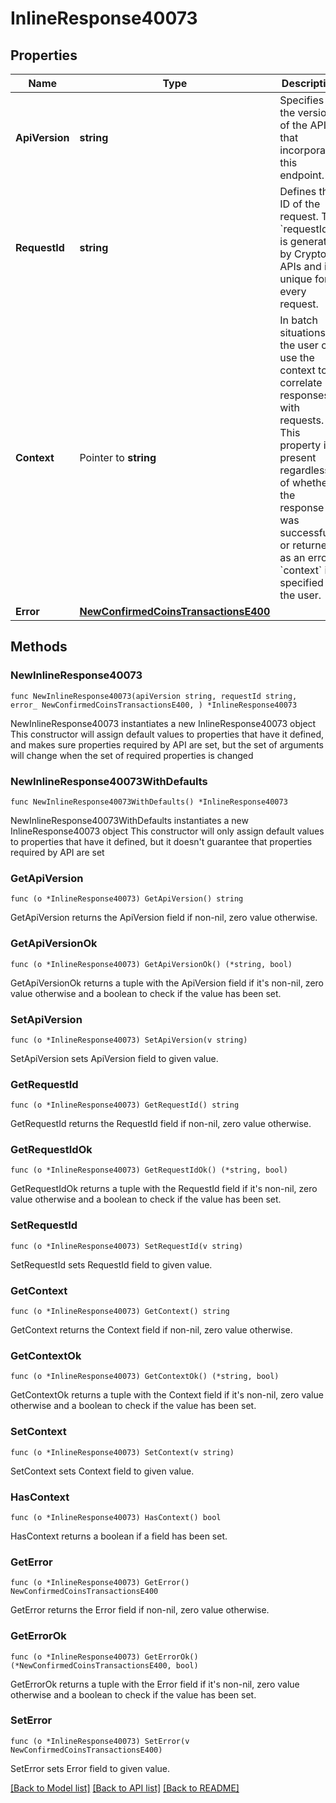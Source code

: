 # InlineResponse40073

## Properties

Name | Type | Description | Notes
------------ | ------------- | ------------- | -------------
**ApiVersion** | **string** | Specifies the version of the API that incorporates this endpoint. | 
**RequestId** | **string** | Defines the ID of the request. The &#x60;requestId&#x60; is generated by Crypto APIs and it&#39;s unique for every request. | 
**Context** | Pointer to **string** | In batch situations the user can use the context to correlate responses with requests. This property is present regardless of whether the response was successful or returned as an error. &#x60;context&#x60; is specified by the user. | [optional] 
**Error** | [**NewConfirmedCoinsTransactionsE400**](NewConfirmedCoinsTransactionsE400.md) |  | 

## Methods

### NewInlineResponse40073

`func NewInlineResponse40073(apiVersion string, requestId string, error_ NewConfirmedCoinsTransactionsE400, ) *InlineResponse40073`

NewInlineResponse40073 instantiates a new InlineResponse40073 object
This constructor will assign default values to properties that have it defined,
and makes sure properties required by API are set, but the set of arguments
will change when the set of required properties is changed

### NewInlineResponse40073WithDefaults

`func NewInlineResponse40073WithDefaults() *InlineResponse40073`

NewInlineResponse40073WithDefaults instantiates a new InlineResponse40073 object
This constructor will only assign default values to properties that have it defined,
but it doesn't guarantee that properties required by API are set

### GetApiVersion

`func (o *InlineResponse40073) GetApiVersion() string`

GetApiVersion returns the ApiVersion field if non-nil, zero value otherwise.

### GetApiVersionOk

`func (o *InlineResponse40073) GetApiVersionOk() (*string, bool)`

GetApiVersionOk returns a tuple with the ApiVersion field if it's non-nil, zero value otherwise
and a boolean to check if the value has been set.

### SetApiVersion

`func (o *InlineResponse40073) SetApiVersion(v string)`

SetApiVersion sets ApiVersion field to given value.


### GetRequestId

`func (o *InlineResponse40073) GetRequestId() string`

GetRequestId returns the RequestId field if non-nil, zero value otherwise.

### GetRequestIdOk

`func (o *InlineResponse40073) GetRequestIdOk() (*string, bool)`

GetRequestIdOk returns a tuple with the RequestId field if it's non-nil, zero value otherwise
and a boolean to check if the value has been set.

### SetRequestId

`func (o *InlineResponse40073) SetRequestId(v string)`

SetRequestId sets RequestId field to given value.


### GetContext

`func (o *InlineResponse40073) GetContext() string`

GetContext returns the Context field if non-nil, zero value otherwise.

### GetContextOk

`func (o *InlineResponse40073) GetContextOk() (*string, bool)`

GetContextOk returns a tuple with the Context field if it's non-nil, zero value otherwise
and a boolean to check if the value has been set.

### SetContext

`func (o *InlineResponse40073) SetContext(v string)`

SetContext sets Context field to given value.

### HasContext

`func (o *InlineResponse40073) HasContext() bool`

HasContext returns a boolean if a field has been set.

### GetError

`func (o *InlineResponse40073) GetError() NewConfirmedCoinsTransactionsE400`

GetError returns the Error field if non-nil, zero value otherwise.

### GetErrorOk

`func (o *InlineResponse40073) GetErrorOk() (*NewConfirmedCoinsTransactionsE400, bool)`

GetErrorOk returns a tuple with the Error field if it's non-nil, zero value otherwise
and a boolean to check if the value has been set.

### SetError

`func (o *InlineResponse40073) SetError(v NewConfirmedCoinsTransactionsE400)`

SetError sets Error field to given value.



[[Back to Model list]](../README.md#documentation-for-models) [[Back to API list]](../README.md#documentation-for-api-endpoints) [[Back to README]](../README.md)


